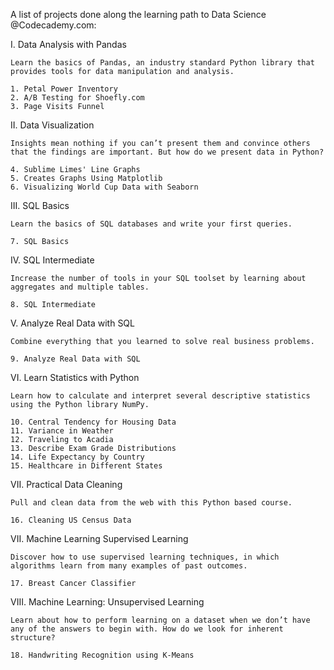 A list of projects done along the learning path to Data Science @Codecademy.com:

I. Data Analysis with Pandas

    Learn the basics of Pandas, an industry standard Python library that provides tools for data manipulation and analysis.

    1. Petal Power Inventory
    2. A/B Testing for Shoefly.com
    3. Page Visits Funnel

II. Data Visualization
    
    Insights mean nothing if you can’t present them and convince others that the findings are important. But how do we present data in Python?

    4. Sublime Limes' Line Graphs
    5. Creates Graphs Using Matplotlib
    6. Visualizing World Cup Data with Seaborn

III. SQL Basics
    
    Learn the basics of SQL databases and write your first queries.

    7. SQL Basics

IV. SQL Intermediate

    Increase the number of tools in your SQL toolset by learning about aggregates and multiple tables.

    8. SQL Intermediate

V. Analyze Real Data with SQL

    Combine everything that you learned to solve real business problems.

    9. Analyze Real Data with SQL

VI. Learn Statistics with Python
    
    Learn how to calculate and interpret several descriptive statistics using the Python library NumPy.

    10. Central Tendency for Housing Data
    11. Variance in Weather
    12. Traveling to Acadia
    13. Describe Exam Grade Distributions
    14. Life Expectancy by Country
    15. Healthcare in Different States

VII. Practical Data Cleaning

    Pull and clean data from the web with this Python based course.

    16. Cleaning US Census Data

VII. Machine Learning Supervised Learning

    Discover how to use supervised learning techniques, in which algorithms learn from many examples of past outcomes.
    
    17. Breast Cancer Classifier

VIII. Machine Learning: Unsupervised Learning
    
    Learn about how to perform learning on a dataset when we don’t have any of the answers to begin with. How do we look for inherent structure?

    18. Handwriting Recognition using K-Means
